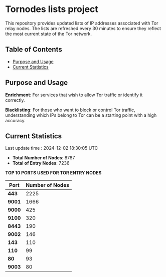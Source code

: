 # Tornodes lists project

This repository provides updated lists of IP addresses associated with Tor relay nodes. The lists are refreshed every 30 minutes to ensure they reflect the most current state of the Tor network.

## Table of Contents

- [Purpose and Usage](#purpose-and-usage)
- [Current Statistics](#current-statistics)


## Purpose and Usage

**Enrichment**: For services that wish to allow Tor traffic or identify it correctly.

**Blacklisting**: For those who want to block or control Tor traffic, understanding which IPs belong to Tor can be a starting point with a high accuracy.

## Current Statistics

Last update time : 2024-12-02 18:30:05 UTC

- **Total Number of Nodes**: 8787
- **Total of Entry Nodes**: 7236

**TOP 10 PORTS USED FOR TOR ENTRY NODES**

| **Port** | **Number of Nodes** |
|------|-----------------|
| **443**   | 2225  |
| **9001**   | 1666  |
| **9000**   | 425  |
| **9100**   | 320  |
| **8443**   | 190  |
| **9002**   | 146  |
| **143**   | 110  |
| **110**   | 99  |
| **80**   | 93  |
| **9003**   | 80  |

